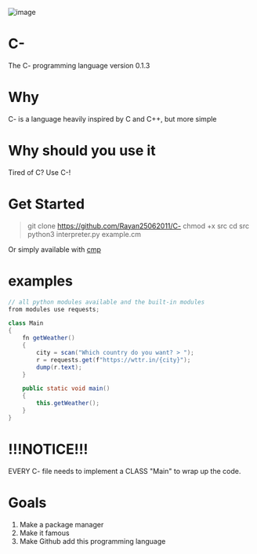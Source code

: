 ![image](https://user-images.githubusercontent.com/101386337/216001801-f7f64f67-6841-4d39-ab9c-7f2cc66970c6.jpeg) 


# C-
The C- programming language version 0.1.3

# Why
C- is a language heavily inspired by C and C++, but more simple

# Why should you use it
Tired of C? Use C-!

# Get Started
> git clone https://github.com/Rayan25062011/C-
> chmod +x src
> cd src
> python3 interpreter.py example.cm

Or simply available with <a href="https://github.com/Rayan25062011/cmp">cmp</a>

# examples
```java
// all python modules available and the built-in modules
from modules use requests;

class Main
{
    fn getWeather()
    {
        city = scan("Which country do you want? > ");
        r = requests.get(f"https://wttr.in/{city}");
        dump(r.text);
    }

    public static void main()
    {
        this.getWeather();
    }
}

```
# !!!NOTICE!!!
EVERY C- file needs to implement a CLASS "Main" to wrap up the code.

# Goals
1. Make a package manager
2. Make it famous
3. Make Github add this programming language
